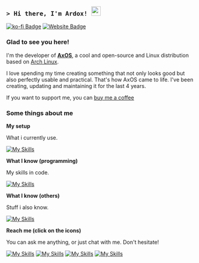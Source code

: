 <!-- List Of Websites-->
[AxOS]: https://www.axos-project.com
[Instagram]: https://instagram.com/lvardox
[github]: https://github.com/levraiardox
[gmail]: mailto:ardox@axos-project.com
[ko-fi]: https://ko-fi.com/ardox
[ardox]: https://lvardox.com
[discord]: https://discord.com/users/688359929475498030

### <samp>&gt; Hi there, I'm Ardox! <img src="https://media.giphy.com/media/hvRJCLFzcasrR4ia7z/giphy.gif" width="25"> </samp>

[![ko-fi Badge](https://img.shields.io/badge/-KoFi-ff5c5a?style=flat-square&logo=kofi&logoColor=white)][ko-fi]
[![Website Badge](https://img.shields.io/badge/Website-1d2128?style=flat-square&logo=google-chrome&logoColor=white)][ardox]

### Glad to see you here! &nbsp;


I'm the developer of [**AxOS**][AxOS], a cool and open-source and Linux distribution based on [Arch Linux](https://archlinux.org).

I love spending my time creating something that not only looks good but also perfectly usable and practical. That's how AxOS came to life. I've been creating, updating and maintaining it for the last 4 years.

If you want to support me, you can <a href="https://ko-fi.com/ardox">buy me a coffee</a>

### Some things about me
**My setup**

What i currently use.

[![My Skills](https://skillicons.dev/icons?i=arch,vscode,neovim,notion)](#)


**What I know (programming)**

My skills in code.

[![My Skills](https://skillicons.dev/icons?i=arduino,bash,c,css,html,java,js,lua,md,mysql,py,react)](#)

**What I know (others)**

Stuff i also know.

[![My Skills](https://skillicons.dev/icons?i=ableton,androidstudio,atom,arch,bootstrap,codepen,debian,firebase,git,githubactions,linux,mint,nodejs,notion,npm,raspberrypi,replit,stackoverflow,svg,ubuntu,vim,vscodium,windows)](#)

**Reach me (click on the icons)**

You can ask me anything, or just chat with me. Don't hesitate!

[![My Skills](https://skillicons.dev/icons?i=instagram)][Instagram]
[![My Skills](https://skillicons.dev/icons?i=discord)][discord]
[![My Skills](https://skillicons.dev/icons?i=github)][github]
[![My Skills](https://skillicons.dev/icons?i=gmail)][gmail]

